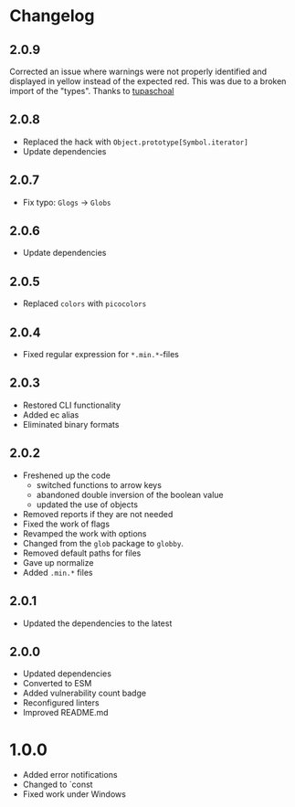 # Changelog

## 2.0.9
Corrected an issue where warnings were not properly identified and displayed in yellow instead of the expected red. This was due to a broken import of the "types". Thanks to [tupaschoal](https://github.com/tupaschoal)

## 2.0.8
- Replaced the hack with `Object.prototype[Symbol.iterator]`
- Update dependencies

## 2.0.7
- Fix typo: `Glogs` -> `Globs`

## 2.0.6
- Update dependencies

## 2.0.5
- Replaced `colors` with `picocolors`

## 2.0.4
- Fixed regular expression for `*.min.*`-files

## 2.0.3
- Restored CLI functionality
- Added ec alias
- Eliminated binary formats

## 2.0.2
- Freshened up the code
  - switched functions to arrow keys
  - abandoned double inversion of the boolean value
  - updated the use of objects
- Removed reports if they are not needed
- Fixed the work of flags
- Revamped the work with options
- Changed from the `glob` package to `globby`.
- Removed default paths for files
- Gave up normalize
- Added `.min.*` files

## 2.0.1
- Updated the dependencies to the latest

## 2.0.0
- Updated dependencies
- Converted to ESM
- Added vulnerability count badge
- Reconfigured linters
- Improved README.md

# 1.0.0
- Added error notifications
- Changed to `const
- Fixed work under Windows
